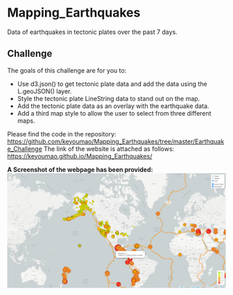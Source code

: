 # Mapping_Earthquakes

Data of earthquakes in tectonic plates over the past 7 days.

## Challenge

The goals of this challenge are for you to:

- Use d3.json() to get tectonic plate data and add the data using the L.geoJSON() layer.
- Style the tectonic plate LineString data to stand out on the map.
- Add the tectonic plate data as an overlay with the earthquake data.
- Add a third map style to allow the user to select from three different maps.

Please find the code in the repository:
<https://github.com/keyoumao/Mapping_Earthquakes/tree/master/Earthquake_Challenge>
The link of the website is attached as follows:
<https://keyoumao.github.io/Mapping_Earthquakes/>

**A Screenshot of the webpage has been provided:**
![alt text](https://github.com/keyoumao/Mapping_Earthquakes/blob/master/Annotation%202020-06-28%20213311.png)
